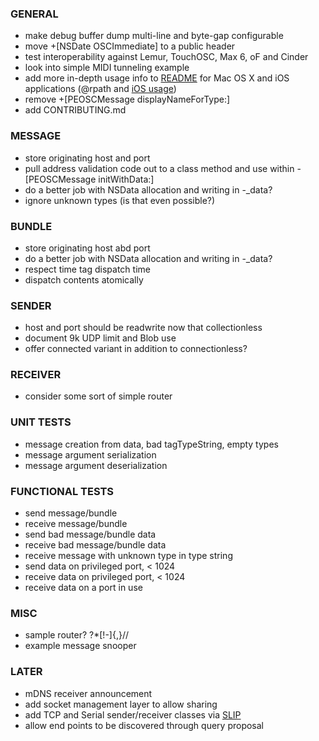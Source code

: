 
### GENERAL
- make debug buffer dump multi-line and byte-gap configurable
- move +[NSDate OSCImmediate] to a public header
- test interoperability against Lemur, TouchOSC, Max 6, oF and Cinder
- look into simple MIDI tunneling example
- add more in-depth usage info to [README](README.md) for Mac OS X and iOS applications (@rpath and [iOS usage](http://www.blog.montgomerie.net/easy-xcode-static-library-subprojects-and-submodules))
- remove +[PEOSCMessage displayNameForType:]
- add CONTRIBUTING.md

### MESSAGE
- store originating host and port
- pull address validation code out to a class method and use within -[PEOSCMessage initWithData:]
- do a better job with NSData allocation and writing in -_data?
- ignore unknown types (is that even possible?)

### BUNDLE
- store originating host abd port
- do a better job with NSData allocation and writing in -_data?
- respect time tag dispatch time
- dispatch contents atomically

### SENDER
- host and port should be readwrite now that collectionless
- document 9k UDP limit and Blob use
- offer connected variant in addition to connectionless?

### RECEIVER
- consider some sort of simple router

### UNIT TESTS
- message creation from data, bad tagTypeString, empty types
- message argument serialization
- message argument deserialization

### FUNCTIONAL TESTS
- send message/bundle
- receive message/bundle
- send bad message/bundle data
- receive bad message/bundle data
- receive message with unknown type in type string
- send data on privileged port, < 1024
- receive data on privileged port, < 1024
- receive data on a port in use

### MISC
- sample router? ?*[!-]{,}//
- example message snooper

### LATER
- mDNS receiver announcement
- add socket management layer to allow sharing
- add TCP and Serial sender/receiver classes via [SLIP](http://en.wikipedia.org/wiki/Serial_Line_Internet_Protocol)
- allow end points to be discovered through query proposal
